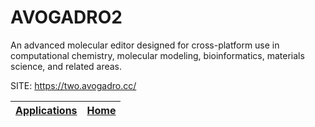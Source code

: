 # AVOGADRO2

 An advanced molecular editor designed for cross-platform use in 
 computational chemistry, molecular modeling, bioinformatics, 
 materials science, and related areas.

 SITE: https://two.avogadro.cc/

 | [Applications](https://portable-linux-apps.github.io/apps.html) | [Home](https://portable-linux-apps.github.io)
 | --- | --- |
